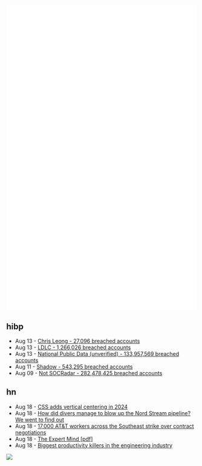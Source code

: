 ![Metrics](https://raw.githubusercontent.com/phixion/phixion/master/metrics.svg)

## hibp

<!--
for https://github.com/phixion/phixion/blob/main/.github/workflows/feeds.yml
-->
<!--START_SECTION:haveibeenpwnd-->
- Aug 13 - [Chris Leong - 27,096 breached accounts](https://haveibeenpwned.com/PwnedWebsites#ChrisLeong)
- Aug 13 - [LDLC - 1,266,026 breached accounts](https://haveibeenpwned.com/PwnedWebsites#LDLC)
- Aug 13 - [National Public Data (unverified) - 133,957,569 breached accounts](https://haveibeenpwned.com/PwnedWebsites#NationalPublicData)
- Aug 11 - [Shadow - 543,295 breached accounts](https://haveibeenpwned.com/PwnedWebsites#Shadow)
- Aug 09 - [Not SOCRadar - 282,478,425 breached accounts](https://haveibeenpwned.com/PwnedWebsites#NotSOCRadar)
<!--END_SECTION:haveibeenpwnd-->

## hn

<!--
for https://github.com/phixion/phixion/blob/main/.github/workflows/feeds.yml
-->
<!--START_SECTION:hn-->
- Aug 18 - [CSS adds vertical centering in 2024](https://build-your-own.org/blog/20240813_css_vertical_center/)
- Aug 18 - [How did divers manage to blow up the Nord Stream pipeline? We went to find out](https://www.cbc.ca/news/investigates/nord-stream-pipeline-explosion-ukraine-diver-1.7296527)
- Aug 18 - [17,000 AT&T workers across the Southeast strike over contract negotiations](https://www.npr.org/2024/08/17/nx-s1-5079614/att-workers-strike-contract-negotiations)
- Aug 18 - [The Expert Mind [pdf]](https://personal.utdallas.edu/~otoole/CGS2301_S09/15_expert.pdf)
- Aug 18 - [Biggest productivity killers in the engineering industry](https://newsletter.eng-leadership.com/p/biggest-productivity-killers-in-the)
<!--END_SECTION:hn-->

<!--
for https://yhype.me
-->
![](https://hit.yhype.me/github/profile?user_id=13013670)
